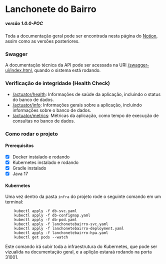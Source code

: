 # Lanchonete do Bairro
##### versão 1.0.0-POC

Toda a documentação geral pode ser encontrada nesta página do [Notion](https://danielmariadasilva.notion.site/Lanchonete-do-Bairro-97145985ac3e4b65a077ff13866e66ad), assim como as versōes posteriores.

### Swagger

A documentação técnica da API pode ser acessada na URI [/swagger-ui/index.html](http://localhost:31001/swagger-ui/index.html), quando o sistema está rodando.


### Verificação de integridade (Health Check)

- [/actuator/health](http://localhost:31001/actuator/health): Informações de saúde da aplicação, incluindo o status do banco de dados.
- [/actuator/info](http://localhost:31001/actuator/health): Informações gerais sobre a aplicação, incluindo informações sobre o banco de dados.
- [/actuator/metrics](http://localhost:31001/actuator/health): Métricas da aplicação, como tempo de execução de consultas no banco de dados.


### Como rodar o projeto

#### Prerequisitos
- [x] Docker instalado e rodando
- [x] Kubernetes instalado e rodando
- [x] Gradle instalado
- [x] Java 17

#### Kubernetes
Uma vez dentro da pasta `infra` do projeto rode o seguinte comando em um terminal:

```
    kubectl apply -f db-svc.yaml
    kubectl apply -f db-configmap.yaml
    kubectl apply -f db-pod.yaml
    kubectl apply -f lanchonetebairro-svc.yaml
    kubectl apply -f lanchonetebairro-deployment.yaml
    kubectl apply -f lanchonetebairro-hpa.yaml
    kubectl get pods --watch
```
Este comando irá subir toda a infraestrutura do Kubernetes, que pode ser vizualida na documentação geral, e a aplição estaraá rodando na porta 31001.